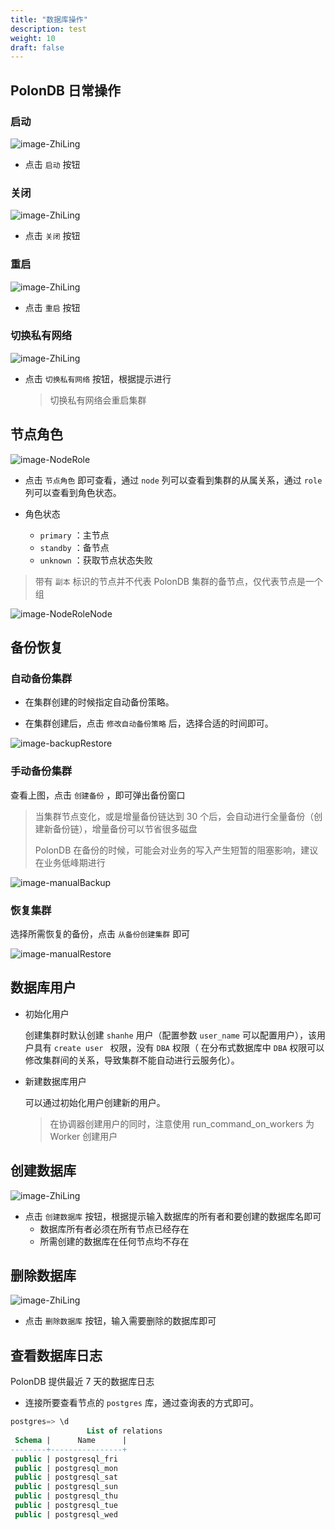 ```yaml
---
title: "数据库操作"
description: test
weight: 10
draft: false
---
```




## PolonDB 日常操作

### 启动

![image-ZhiLing](../../_images/image-ZhiLing.png)

* 点击 `启动` 按钮

### 关闭

![image-ZhiLing](../../_images/image-ZhiLing.png)

* 点击 `关闭` 按钮

### 重启

![image-ZhiLing](../../_images/image-ZhiLing.png)

* 点击 `重启` 按钮

### 切换私有网络

![image-ZhiLing](../../_images/image-ZhiLing.png)

* 点击 `切换私有网络` 按钮，根据提示进行

  > 切换私有网络会重启集群

## 节点角色

![image-NodeRole](../../_images/image-NodeRole.png)

* 点击 `节点角色` 即可查看，通过 `node` 列可以查看到集群的从属关系，通过 `role` 列可以查看到角色状态。

* 角色状态

  -  `primary` ：主节点
  -  `standby` ：备节点
  -  `unknown` ：获取节点状态失败

> 带有 `副本` 标识的节点并不代表 PolonDB 集群的备节点，仅代表节点是一个组

![image-NodeRoleNode](../../_images/image-NodeRoleNode.png)

## 备份恢复

### 自动备份集群

* 在集群创建的时候指定自动备份策略。

* 在集群创建后，点击 `修改自动备份策略` 后，选择合适的时间即可。

![image-backupRestore](../../_images/image-backupRestore.png)

### 手动备份集群

查看上图，点击 `创建备份` ，即可弹出备份窗口

> 当集群节点变化，或是增量备份链达到 30 个后，会自动进行全量备份（创建新备份链），增量备份可以节省很多磁盘
>
> PolonDB 在备份的时候，可能会对业务的写入产生短暂的阻塞影响，建议在业务低峰期进行

![image-manualBackup](../../_images/image-manualBackup.png)

### 恢复集群

选择所需恢复的备份，点击 `从备份创建集群` 即可

![image-manualRestore](../../_images/image-manualRestore.png)



## 数据库用户

* 初始化用户

  创建集群时默认创建 `shanhe` 用户（配置参数 `user_name` 可以配置用户），该用户具有 `create user ` 权限，没有 `DBA` 权限（ 在分布式数据库中 `DBA` 权限可以修改集群间的关系，导致集群不能自动进行云服务化）。

* 新建数据库用户

  可以通过初始化用户创建新的用户。

  > 在协调器创建用户的同时，注意使用 run_command_on_workers 为 Worker 创建用户

## 创建数据库

![image-ZhiLing](../../_images/image-ZhiLing.png)

* 点击 `创建数据库` 按钮，根据提示输入数据库的所有者和要创建的数据库名即可
  - 数据库所有者必须在所有节点已经存在
  - 所需创建的数据库在任何节点均不存在

## 删除数据库

![image-ZhiLing](../../_images/image-ZhiLing.png)

* 点击 `删除数据库` 按钮，输入需要删除的数据库即可


## 查看数据库日志

PolonDB 提供最近 7 天的数据库日志

* 连接所要查看节点的 `postgres` 库，通过查询表的方式即可。

```sql
postgres=> \d
                 List of relations
 Schema |      Name      |
--------+----------------+
 public | postgresql_fri
 public | postgresql_mon
 public | postgresql_sat
 public | postgresql_sun
 public | postgresql_thu
 public | postgresql_tue 
 public | postgresql_wed 

```
